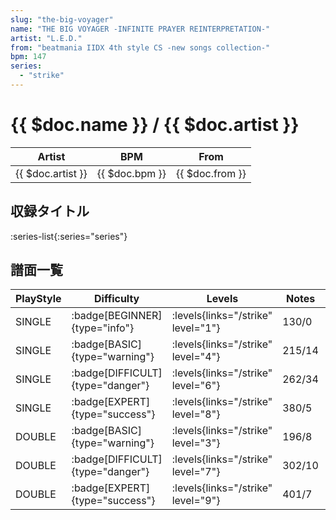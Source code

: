```yaml
---
slug: "the-big-voyager"
name: "THE BIG VOYAGER -INFINITE PRAYER REINTERPRETATION-"
artist: "L.E.D."
from: "beatmania IIDX 4th style CS -new songs collection-"
bpm: 147
series:
  - "strike"
---
```


# {{ $doc.name }} / {{ $doc.artist }}

|Artist|BPM|From|
|------|---|----|
|{{ $doc.artist }}|{{ $doc.bpm }}|{{ $doc.from }}|

## 収録タイトル

:series-list{:series="series"}

## 譜面一覧

|PlayStyle|Difficulty|Levels|Notes|Movie|
|---------|----------|------|-----|-----|
|SINGLE| :badge[BEGINNER]{type="info"}| :levels{links="/strike" level="1"}|130/0||
|SINGLE| :badge[BASIC]{type="warning"}| :levels{links="/strike" level="4"}|215/14||
|SINGLE| :badge[DIFFICULT]{type="danger"}| :levels{links="/strike" level="6"}|262/34||
|SINGLE| :badge[EXPERT]{type="success"}| :levels{links="/strike" level="8"}|380/5||
|DOUBLE| :badge[BASIC]{type="warning"}| :levels{links="/strike" level="3"}|196/8||
|DOUBLE| :badge[DIFFICULT]{type="danger"}| :levels{links="/strike" level="7"}|302/10||
|DOUBLE| :badge[EXPERT]{type="success"}| :levels{links="/strike" level="9"}|401/7||
